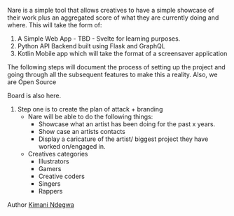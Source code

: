 Nare is a simple tool that allows creatives to have a simple showcase of their work plus an aggregated score of what they
are currently doing and where. This will take the form of:
1. A Simple Web App - TBD - Svelte for learning purposes.
2. Python API Backend built using Flask and GraphQL
3. Kotlin Mobile app which will take the format of a screensaver application

The following steps will document the process of setting up the project and going through all the subsequent features to make this a reality.
Also, we are Open Source

Board is also here.

1. Step one is to create the plan of attack + branding
    - Nare will be able to do the following things:
        - Showcase what an artist has been doing for the past x years.
        - Show case an artists contacts
        - Display a caricature of the artist/ biggest project they have worked on/engaged in.
    - Creatives categories
        - Illustrators
        - Gamers
        - Creative coders
        - Singers
        - Rappers

Author [Kimani Ndegwa](https://www.kimanindegwa)

